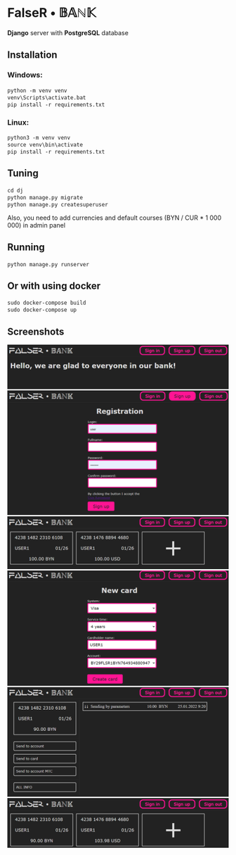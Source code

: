 # FalseR • 𝔹𝔸ℕ𝕂

**Django** server with **PostgreSQL** database

## Installation

### Windows:

```shell
python -m venv venv
venv\Scripts\activate.bat
pip install -r requirements.txt
```

### Linux:

```shell
python3 -m venv venv
source venv\bin\activate
pip install -r requirements.txt
```

## Tuning
```shell
cd dj
python manage.py migrate
python manage.py createsuperuser
```
Also, you need to add currencies and default courses (BYN / CUR * 1 000 000) in admin panel

## Running

```shell
python manage.py runserver
```

## Or with using docker

```shell
sudo docker-compose build
sudo docker-compose up
```


## Screenshots

![alt text](materials/screenshots/img.png "Main Window")
![alt text](materials/screenshots/img_1.png "Registration window")
![alt text](materials/screenshots/img_2.png "Cards")
![alt text](materials/screenshots/img_3.png "Creating card")
![alt text](materials/screenshots/img_4.png "Card page")
![alt text](materials/screenshots/img_5.png "Result")
